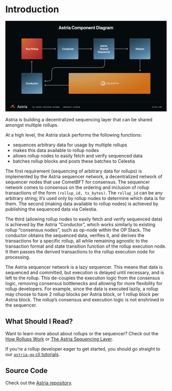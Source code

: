 # Introduction

![Astria Architecture](./assets/astria-architecture.png)

Astria is building a decentralized sequencing layer that can be shared amongst
multiple rollups.

At a high level, the Astria stack performs the following functions:

* sequences arbitrary data for usage by multiple rollups
* makes this data available to rollup nodes
* allows rollup nodes to easily fetch and verify sequenced data
* batches rollup blocks and posts these batches to Celestia

The first requirement (sequencing of arbitrary data for rollups) is implemented
by the Astria sequencer network, a decentralized network of sequencer nodes that
use CometBFT for consensus. The sequencer network comes to consensus on the
ordering and inclusion of rollup transactions of the form `(rollup_id,
tx_bytes)`. The `rollup_id` can be any arbitrary string; it’s used only by
rollup nodes to determine which data is for them. The second (making data
available to rollup nodes) is achieved by publishing the sequenced data via
Celestia.

The third (allowing rollup nodes to easily fetch and verify sequenced data) is
achieved by the Astria “Conductor”, which works similarly to existing rollup
“consensus nodes”, such as op-node within the OP Stack. The conductor obtains
the sequenced data, verifies it, and derives the transactions for a specific
rollup, all while remaining agnostic to the transaction format and state
transition function of the rollup execution node. It then passes the derived
transactions to the rollup execution node for processing.

The Astria sequencer network is a lazy sequencer. This means that data is
sequenced and committed, but execution is delayed until necessary, and is left
to the rollup. This de-couples the execution logic from the consensus logic,
removing consensus bottlenecks and allowing for more flexibility for rollup
developers. For example, since the data is executed lazily, a rollup may choose
to have 2 rollup blocks per Astria block, or 1 rollup block per Astria block.
The rollup’s consensus and execution logic is not enshrined in the sequencer.

## What Should I Read?

Want to learn more about about rollups or the sequencer? Check out the [How
Rollups Work](/overview/how-rollups-work) or [The Astria Sequencing
Layer](/overview/components/the-astria-sequencing-layer.md).

If you're a rollup developer eager to get started, you should go straight to our
[`astria-go` cli tutorials](../developer/astria-go/astria-go-installation.md).

## Source Code

Check out the [Astria repository](https://github.com/astriaorg/astria).
